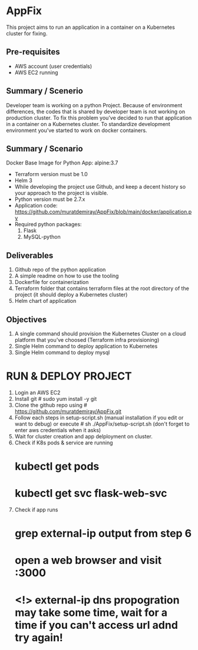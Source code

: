 # AppFix

This project aims to run an application in a container on a Kubernetes cluster for fixing.

## Pre-requisites

- AWS account (user credentials)
- AWS EC2 running

##  Summary / Scenerio
Developer team is working on a python Project. Because of environment differences, the codes that is shared by developer team is not working on production cluster.
To fix this problem you’ve decided to run that application in a container on a Kubernetes cluster.
To standardize development environment you’ve started to work on docker containers.

##  Summary / Scenario
Docker Base Image for Python App: alpine:3.7
- Terraform version must be 1.0
- Helm 3
- While developing the project use Github, and keep a decent history so your approach to the project is visible.
- Python version must be 2.7.x
- Application code: https://github.com/muratdemiray/AppFix/blob/main/docker/application.py
- Required python packages:
  1. Flask
  2. MySQL-python
 
##  Deliverables
1. Github repo of the python application
2. A simple readme on how to use the tooling
3. Dockerfile for containerization
4. Terraform folder that contains terraform files at the root directory of the project (it should deploy a Kubernetes cluster)
5. Helm chart of application

##  Objectives
1. A single command should provision the Kubernetes Cluster on a cloud platform that you’ve choosed (Terraform infra provisioning)
2. Single Helm command to deploy application to Kubernetes
3. Single Helm command to deploy mysql

# RUN & DEPLOY PROJECT
1. Login an AWS EC2
2. Install git # sudo yum install -y git
3. Clone the github repo using # https://github.com/muratdemiray/AppFix.git
4. Follow each steps in setup-script.sh (manual installation if you edit or want to debug)
            or
   execute  # sh ./AppFix/setup-script.sh (don't forget to enter aws credentials when it asks)
5. Wait for cluster creation and app delployment on cluster.
6. Check if K8s pods & service are running
    # kubectl get pods
    # kubectl get svc flask-web-svc
7. Check if app runs
    # grep external-ip output from step 6
    # open a web browser and visit <external-ip>:3000
    # <!> external-ip dns propogration may take some time, wait for a time if you can't access url adnd try again!

